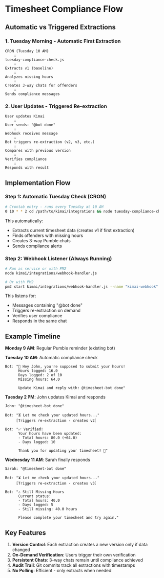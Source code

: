 # Timesheet Compliance Flow

## Automatic vs Triggered Extractions

### 1. Tuesday Morning - Automatic First Extraction
```
CRON (Tuesday 10 AM)
    ↓
tuesday-compliance-check.js
    ↓
Extracts v1 (baseline)
    ↓
Analyzes missing hours
    ↓
Creates 3-way chats for offenders
    ↓
Sends compliance messages
```

### 2. User Updates - Triggered Re-extraction
```
User updates Kimai
    ↓
User sends: "@bot done"
    ↓
Webhook receives message
    ↓
Bot triggers re-extraction (v2, v3, etc.)
    ↓
Compares with previous version
    ↓
Verifies compliance
    ↓
Responds with result
```

## Implementation Flow

### Step 1: Automatic Tuesday Check (CRON)
```bash
# Crontab entry - runs every Tuesday at 10 AM
0 10 * * 2 cd /path/to/kimai/integrations && node tuesday-compliance-check.js
```

This automatically:
- Extracts current timesheet data (creates v1 if first extraction)
- Finds offenders with missing hours
- Creates 3-way Pumble chats
- Sends compliance alerts

### Step 2: Webhook Listener (Always Running)
```bash
# Run as service or with PM2
node kimai/integrations/webhook-handler.js

# Or with PM2
pm2 start kimai/integrations/webhook-handler.js --name "kimai-webhook"
```

This listens for:
- Messages containing "@bot done"
- Triggers re-extraction on demand
- Verifies user compliance
- Responds in the same chat

## Example Timeline

**Monday 9 AM**: Regular Pumble reminder (existing bot)

**Tuesday 10 AM**: Automatic compliance check
```
Bot: "🚨 Hey John, you're supposed to submit your hours!
      Hours logged: 16.0
      Days logged: 2 of 10
      Missing hours: 64.0
      
      Update Kimai and reply with: @timesheet-bot done"
```

**Tuesday 2 PM**: John updates Kimai and responds
```
John: "@timesheet-bot done"

Bot: "⏳ Let me check your updated hours..."
     [Triggers re-extraction - creates v2]
     
Bot: "✅ Verified!
      Your hours have been updated:
      - Total hours: 80.0 (+64.0)
      - Days logged: 10
      
      Thank you for updating your timesheet! 🎉"
```

**Wednesday 11 AM**: Sarah finally responds
```
Sarah: "@timesheet-bot done"

Bot: "⏳ Let me check your updated hours..."
     [Triggers re-extraction - creates v3]
     
Bot: "⚠️ Still Missing Hours
      Current status:
      - Total hours: 40.0
      - Days logged: 5
      - Still missing: 40.0 hours
      
      Please complete your timesheet and try again."
```

## Key Features

1. **Version Control**: Each extraction creates a new version only if data changed
2. **On-Demand Verification**: Users trigger their own verification
3. **Persistent Chats**: 3-way chats remain until compliance achieved
4. **Audit Trail**: Git commits track all extractions with timestamps
5. **No Polling**: Efficient - only extracts when needed